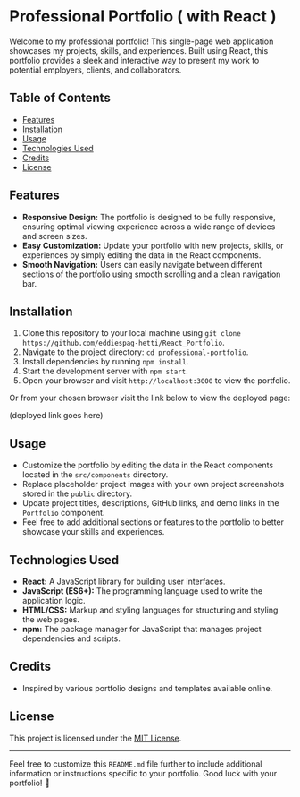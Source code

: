 
# Professional Portfolio ( with React )

Welcome to my professional portfolio! This single-page web application showcases my projects, skills, and experiences. Built using React, this portfolio provides a sleek and interactive way to present my work to potential employers, clients, and collaborators.

## Table of Contents

  - [Features](#features)
  - [Installation](#installation)
  - [Usage](#usage)
  - [Technologies Used](#technologies-used)
  - [Credits](#credits)
  - [License](#license)


## Features

- **Responsive Design:** The portfolio is designed to be fully responsive, ensuring optimal viewing experience across a wide range of devices and screen sizes.
- **Easy Customization:** Update your portfolio with new projects, skills, or experiences by simply editing the data in the React components.
- **Smooth Navigation:** Users can easily navigate between different sections of the portfolio using smooth scrolling and a clean navigation bar.

## Installation

1. Clone this repository to your local machine using `git clone https://github.com/eddiespag-hetti/React_Portfolio`.
2. Navigate to the project directory: `cd professional-portfolio`.
3. Install dependencies by running `npm install`.
4. Start the development server with `npm start`.
5. Open your browser and visit `http://localhost:3000` to view the portfolio.

Or from your chosen browser visit the link below to view the deployed page: 

(deployed link goes here)

## Usage

- Customize the portfolio by editing the data in the React components located in the `src/components` directory.
- Replace placeholder project images with your own project screenshots stored in the `public` directory.
- Update project titles, descriptions, GitHub links, and demo links in the `Portfolio` component.
- Feel free to add additional sections or features to the portfolio to better showcase your skills and experiences.

## Technologies Used

- **React:** A JavaScript library for building user interfaces.
- **JavaScript (ES6+):** The programming language used to write the application logic.
- **HTML/CSS:** Markup and styling languages for structuring and styling the web pages.
- **npm:** The package manager for JavaScript that manages project dependencies and scripts.

## Credits

- Inspired by various portfolio designs and templates available online.

## License

This project is licensed under the [MIT License](LICENSE).

---

Feel free to customize this `README.md` file further to include additional information or instructions specific to your portfolio. Good luck with your portfolio! 🚀